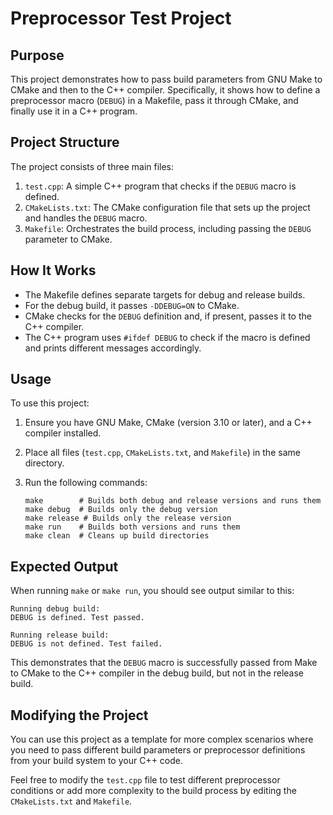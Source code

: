 # Preprocessor Test Project

## Purpose

This project demonstrates how to pass build parameters from GNU Make to CMake and then to the C++ compiler. Specifically, it shows how to define a preprocessor macro (`DEBUG`) in a Makefile, pass it through CMake, and finally use it in a C++ program.

## Project Structure

The project consists of three main files:

1. `test.cpp`: A simple C++ program that checks if the `DEBUG` macro is defined.
2. `CMakeLists.txt`: The CMake configuration file that sets up the project and handles the `DEBUG` macro.
3. `Makefile`: Orchestrates the build process, including passing the `DEBUG` parameter to CMake.

## How It Works

- The Makefile defines separate targets for debug and release builds.
- For the debug build, it passes `-DDEBUG=ON` to CMake.
- CMake checks for the `DEBUG` definition and, if present, passes it to the C++ compiler.
- The C++ program uses `#ifdef DEBUG` to check if the macro is defined and prints different messages accordingly.

## Usage

To use this project:

1. Ensure you have GNU Make, CMake (version 3.10 or later), and a C++ compiler installed.
2. Place all files (`test.cpp`, `CMakeLists.txt`, and `Makefile`) in the same directory.
3. Run the following commands:

   ```
   make        # Builds both debug and release versions and runs them
   make debug  # Builds only the debug version
   make release # Builds only the release version
   make run    # Builds both versions and runs them
   make clean  # Cleans up build directories
   ```

## Expected Output

When running `make` or `make run`, you should see output similar to this:

```
Running debug build:
DEBUG is defined. Test passed.

Running release build:
DEBUG is not defined. Test failed.
```

This demonstrates that the `DEBUG` macro is successfully passed from Make to CMake to the C++ compiler in the debug build, but not in the release build.

## Modifying the Project

You can use this project as a template for more complex scenarios where you need to pass different build parameters or preprocessor definitions from your build system to your C++ code.

Feel free to modify the `test.cpp` file to test different preprocessor conditions or add more complexity to the build process by editing the `CMakeLists.txt` and `Makefile`.